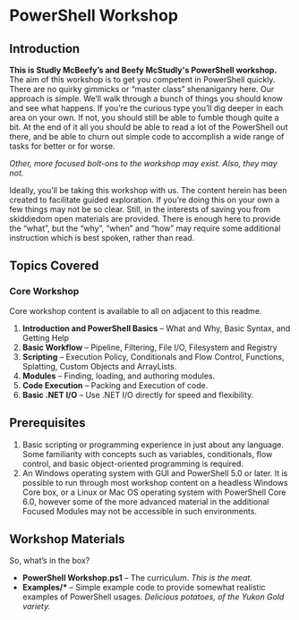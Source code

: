 # PowerShell Workshop
## Introduction
**This is Studly McBeefy’s and Beefy McStudly's PowerShell workshop.** The aim
of this workshop is to get you competent in PowerShell quickly. There are no
quirky gimmicks or “master class” shenaniganry here. Our approach is simple.
We’ll walk through a bunch of things you should know and see what happens. If
you’re the curious type you’ll dig deeper in each area on your own. If not, you
should still be able to fumble though quite a bit. At the end of it all you
should be able to read a lot of the PowerShell out there, and be able to churn
out simple code to accomplish a wide range of tasks for better or for worse.

_Other, more focused bolt-ons to the workshop may exist. Also, they may not._

Ideally, you’ll be taking this workshop with us. The content herein has been
created to facilitate guided exploration. If you’re doing this on your own a
few things may not be so clear. Still, in the interests of saving you from
skiddiedom open materials are provided. There is enough here to provide the
“what”, but the “why”, “when” and “how” may require some additional
instruction which is best spoken, rather than read.

## Topics Covered
### Core Workshop
Core workshop content is available to all on adjacent to this readme.
1. __Introduction and PowerShell Basics__ – What and Why, Basic Syntax, and
Getting Help
2. __Basic Workflow__ – Pipeline, Filtering, File I/O, Filesystem and Registry
3. __Scripting__ – Execution Policy, Conditionals and Flow Control, Functions,
Splatting, Custom Objects and ArrayLists.
4. __Modules__ – Finding, loading, and authoring modules.
5. __Code Execution__ – Packing and Execution of code.
6. __Basic .NET I/O__ – Use .NET I/O directly for speed and flexibility.

## Prerequisites
1. Basic scripting or programming experience in just about any language. Some
familiarity with concepts such as variables, conditionals, flow control, and
basic object-oriented programming is required.
2. An Windows operating system with GUI and PowerShell 5.0 or later. It is
possible to run through most workshop content on a headless Windows Core box,
or a Linux or Mac OS operating system with PowerShell Core 6.0, however some of
the more advanced material in the additional Focused Modules may not be
accessible in such environments.

## Workshop Materials
So, what’s in the box?
 * __PowerShell Workshop.ps1__ – The curriculum. _This is the meat._
 * __Examples/*__ – Simple example code to provide somewhat realistic examples
of PowerShell usages. _Delicious potatoes, of the Yukon Gold variety._
